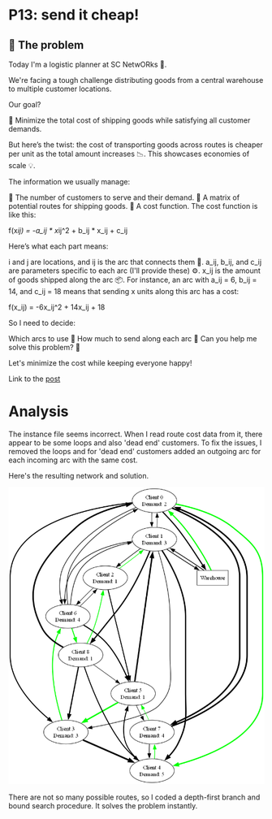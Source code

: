 # P13: send it cheap!

## 🧠 The problem

Today I'm a logistic planner at SC NetwORks 🚚.

We're facing a tough challenge distributing goods from a central warehouse to multiple customer locations.

Our goal?

🔑 Minimize the total cost of shipping goods while satisfying all customer demands.

But here’s the twist: the cost of transporting goods across routes is cheaper per unit as the total amount increases 📉. This showcases economies of scale 💡.

The information we usually manage:

🧾 The number of customers to serve and their demand.
🚦 A matrix of potential routes for shipping goods.
🧮 A cost function.
The cost function is like this:

f(x*ij) = -a_ij * x*ij^2 + b_ij * x_ij + c_ij

Here’s what each part means:

i and j are locations, and ij is the arc that connects them 🔗.
a_ij, b_ij, and c_ij are parameters specific to each arc (I'll provide these) ⚙️.
x_ij​ is the amount of goods shipped along the arc 📦.
For instance, an arc with a_ij = 6, b_ij = 14, and c_ij = 18 means that sending x units along this arc has a cost:

f(x_ij) = -6x_ij^2 + 14x_ij + 18

So I need to decide:

Which arcs to use 📍
How much to send along each arc 🚛
Can you help me solve this problem? 🧩

Let's minimize the cost while keeping everyone happy!

Link to the [post](https://www.linkedin.com/posts/borjamenendezmoreno_operationsresearch-activity-7273242794477932545-mmYH?utm_source=share&utm_medium=member_desktop)

# Analysis

The instance file seems incorrect. When I read route cost data from it, there appear to be some loops and also 'dead end' customers.
To fix the issues, I removed the loops and for 'dead end' customers added an outgoing arc for each incoming arc with the same cost.

Here's the resulting network and solution.

![](./network_solution.png)

There are not so many possible routes, so I coded a depth-first branch and bound search procedure. It solves the problem instantly.
